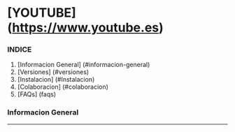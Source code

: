 # [YOUTUBE] (https://www.youtube.es)
### INDICE
1. [Informacion General] (#informacion-general)
2. [Versiones] (#versiones)
3. [Instalacion] (#Instalacion)
4. [Colaboracion] (#colaboracion)
5. [FAQs] (faqs)
### Informacion General
***


